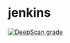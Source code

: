 # jenkins
[![DeepScan grade](https://deepscan.io/api/teams/7992/projects/10122/branches/136114/badge/grade.svg)](https://deepscan.io/dashboard#view=project&tid=7992&pid=10122&bid=136114)
